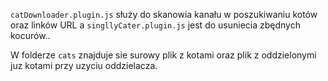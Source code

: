 `catDownloader.plugin.js` służy do skanowia kanału w poszukiwaniu kotów oraz linków URL a `singllyCater.plugin.js` jest do usuniecia zbędnych kocurów..


W folderze `cats` znajduje sie surowy plik z kotami oraz plik z oddzielonymi juz kotami przy uzyciu oddzielacza.
